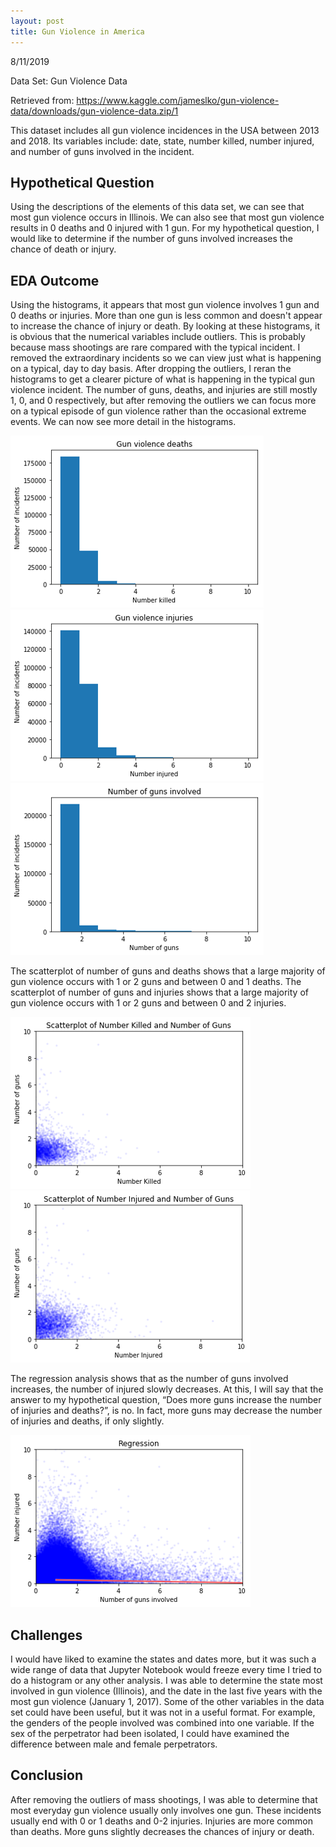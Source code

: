 ```yaml
---
layout: post
title: Gun Violence in America
---
```


8/11/2019

Data Set: Gun Violence Data

Retrieved from: https://www.kaggle.com/jameslko/gun-violence-data/downloads/gun-violence-data.zip/1

This dataset includes all gun violence incidences in the USA between 2013 and 2018. Its variables include: date, state, number killed, number injured, and number of guns involved in the incident.
## Hypothetical Question
Using the descriptions of the elements of this data set, we can see that most gun violence occurs in Illinois. We can also see that most gun violence results in 0 deaths and 0 injured with 1 gun. For my hypothetical question, I would like to determine if the number of guns involved increases the chance of death or injury. 
## EDA Outcome
Using the histograms, it appears that most gun violence involves 1 gun and 0 deaths or injuries. More than one gun is less common and doesn't appear to increase the chance of injury or death. By looking at these histograms, it is obvious that the numerical variables include outliers. This is probably because mass shootings are rare compared with the typical incident. I removed the extraordinary incidents so we can view just what is happening on a typical, day to day basis.
After dropping the outliers, I reran the histograms to get a clearer picture of what is happening in the typical gun violence incident. The number of guns, deaths, and injuries are still mostly 1, 0, and 0 respectively, but after removing the outliers we can focus more on a typical episode of gun violence rather than the occasional extreme events. We can now see more detail in the histograms. 

![histogram](/images/gun1.png)
![histogram](/images/gun2.png)
![histogram](/images/gun3.png)

The scatterplot of number of guns and deaths shows that a large majority of gun violence occurs with 1 or 2 guns and between 0 and 1 deaths. The scatterplot of number of guns and injuries shows that a large majority of gun violence occurs with 1 or 2 guns and between 0 and 2 injuries.

![histogram](/images/gun4.png)
![histogram](/images/gun5.png)

The regression analysis shows that as the number of guns involved increases, the number of injured slowly decreases. At this, I will say that the answer to my hypothetical question, “Does more guns increase the number of injuries and deaths?”, is no. In fact, more guns may decrease the number of injuries and deaths, if only slightly.

![histogram](/images/gun6.png)

## Challenges
I would have liked to examine the states and dates more, but it was such a wide range of data that Jupyter Notebook would freeze every time I tried to do a histogram or any other analysis. I was able to determine the state most involved in gun violence (Illinois), and the date in the last five years with the most gun violence (January 1, 2017). 
Some of the other variables in the data set could have been useful, but it was not in a useful format. For example, the genders of the people involved was combined into one variable. If the sex of the perpetrator had been isolated, I could have examined the difference between male and female perpetrators.
## Conclusion
After removing the outliers of mass shootings, I was able to determine that most everyday gun violence usually only involves one gun. These incidents usually end with 0 or 1 deaths and 0-2 injuries. Injuries are more common than deaths. More guns slightly decreases the chances of injury or death.
